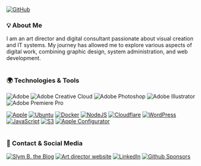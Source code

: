 <div align="left">
  
[![GitHub](https://img.shields.io/badge/GitHub-slymb-181717?logo=github)](https://github.com/slymb) 

### 💡 About Me
I am an art director and digital consultant passionate about visual creation and IT systems. My journey has allowed me to explore various aspects of digital work, combining graphic design, system administration, and web development.

#

### 🌍 Technologies & Tools

![Adobe](https://img.shields.io/badge/Adobe-%23FF0000.svg?logo=adobe&logoColor=white)
![Adobe Creative Cloud](https://img.shields.io/badge/Adobe%20Creative%20Cloud-DA1F26.svg?logo=Adobe%20Creative%20Cloud&logoColor=white)
![Adobe Photoshop](https://img.shields.io/badge/Adobe%20Photoshop-%2331A8FF.svg?logo=adobephotoshop&logoColor=white)
![Adobe Illustrator](https://img.shields.io/badge/Adobe%20Illustrator-%23FF9A00.svg?logo=adobeillustrator&logoColor=white)
![Adobe Premiere Pro](https://img.shields.io/badge/Adobe%20Premiere%20Pro-9999FF.svg?logo=Adobe%20Premiere%20Pro&logoColor=white)

[![Apple](https://img.shields.io/badge/macOS-%23000000.svg?logo=apple&logoColor=white)](https://github.com/APPLE)
[![Ubuntu](https://img.shields.io/badge/Ubuntu-E95420?logo=ubuntu&logoColor=white)](https://github.com/ubuntu)
[![Docker](https://img.shields.io/badge/docker-%230db7ed.svg?logo=docker&logoColor=white)](https://github.com/docker)
[![NodeJS](https://img.shields.io/badge/Node.js-6DA55F?logo=node.js&logoColor=white)](https://github.com/nodejs/node)
[![Cloudflare](https://img.shields.io/badge/Cloudflare-F38020?logo=Cloudflare&logoColor=white)](https://github.com/cloudflare)
[![WordPress](https://img.shields.io/badge/WordPress-%23117AC9.svg?logo=WordPress&logoColor=white)](https://github.com/wordpress)
[![JavaScript](https://img.shields.io/badge/javascript-%23323330.svg?logo=javascript&logoColor=%23F7DF1E)](https://github.com/topics/javascript)
[![S3](https://img.shields.io/badge/S3-%23FF9900.svg?logo=amazon-web-services&logoColor=white)](#)
[![Apple Configurator](https://img.shields.io/badge/Configurator_2-9933CC?&logo=apple&logoColor=white)](#)

#

### 🔗 Contact & Social Media
[![Slym B. the Blog](https://img.shields.io/badge/🌐_My_Blog-grey?logo=network)](https://slymn.net)
[![Art director website](https://img.shields.io/badge/🌐_Art_director_website-grey?logo=network)](https://artdirector.fr/)
[![LinkedIn](https://custom-icon-badges.demolab.com/badge/LinkedIn-0A66C2?logo=linkedin-white&logoColor=fff)](https://www.linkedin.com/company/slym-art-director/)
[![Github Sponsors](https://img.shields.io/badge/GitHub%20Sponsors-30363D?&logo=GitHub-Sponsors&logoColor=EA4AAA)](https://github.com/sponsors/slymb)
